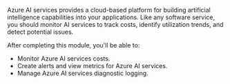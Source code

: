 Azure AI services provides a cloud-based platform for building artificial intelligence capabilities into your applications. Like any software service, you should monitor AI services to track costs, identify utilization trends, and detect potential issues.

After completing this module, you'll be able to:

- Monitor Azure AI services costs.
- Create alerts and view metrics for Azure AI services.
- Manage Azure AI services diagnostic logging.
